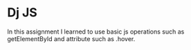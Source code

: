 Dj JS
============
In this assignment I learned to use basic js operations such as getElementById and attribute such as .hover.